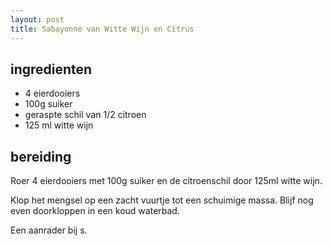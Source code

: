 ```yaml
---
layout: post
title: Sabayonne van Witte Wijn en Citrus
---
```


##  ingredienten 
* 4 eierdooiers
* 100g suiker
* geraspte schil van 1/2 citroen
* 125 ml witte wijn

##  bereiding 
Roer 4 eierdooiers met 100g suiker en de citroenschil door 125ml witte wijn.

Klop het mengsel op een zacht vuurtje tot een schuimige massa. Blijf nog even doorkloppen in een koud waterbad.

Een aanrader bij s.

